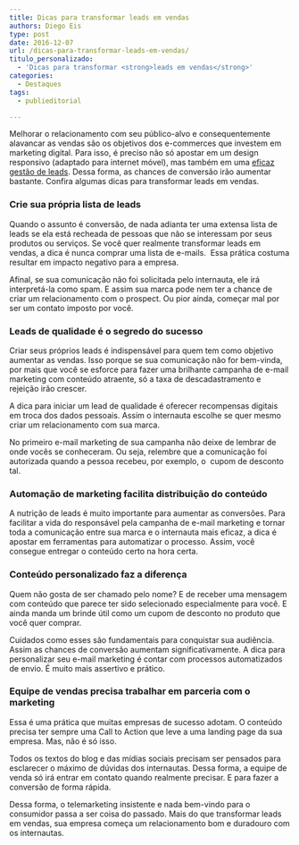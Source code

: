 ```yaml
---
title: Dicas para transformar leads em vendas
authors: Diego Eis
type: post
date: 2016-12-07
url: /dicas-para-transformar-leads-em-vendas/
titulo_personalizado:
  - 'Dicas para transformar <strong>leads em vendas</strong>'
categories:
  - Destaques
tags:
  - publieditorial

---
```

Melhorar o relacionamento com seu público-alvo e consequentemente alavancar as vendas são os objetivos dos e-commerces que investem em marketing digital. Para isso, é preciso não só apostar em um design responsivo (adaptado para internet móvel), mas também em uma [eficaz gestão de leads][1]. Dessa forma, as chances de conversão irão aumentar bastante. Confira algumas dicas para transformar leads em vendas.

### **Crie sua própria lista de leads**

Quando o assunto é conversão, de nada adianta ter uma extensa lista de leads se ela está recheada de pessoas que não se interessam por seus produtos ou serviços. Se você quer realmente transformar leads em vendas, a dica é nunca comprar uma lista de e-mails.  Essa prática costuma resultar em impacto negativo para a empresa.

Afinal, se sua comunicação não foi solicitada pelo internauta, ele irá interpretá-la como spam. E assim sua marca pode nem ter a chance de criar um relacionamento com o prospect. Ou pior ainda, começar mal por ser um contato imposto por você.

### **Leads de qualidade é o segredo do sucesso**

Criar seus próprios leads é indispensável para quem tem como objetivo aumentar as vendas. Isso porque se sua comunicação não for bem-vinda, por mais que você se esforce para fazer uma brilhante campanha de e-mail marketing com conteúdo atraente, só a taxa de descadastramento e rejeição irão crescer.

A dica para iniciar um lead de qualidade é oferecer recompensas digitais em troca dos dados pessoais. Assim o internauta escolhe se quer mesmo criar um relacionamento com sua marca.

No primeiro e-mail marketing de sua campanha não deixe de lembrar de onde vocês se conheceram. Ou seja, relembre que a comunicação foi autorizada quando a pessoa recebeu, por exemplo, o  cupom de desconto tal.

### **Automação de marketing facilita distribuição do conteúdo** 

A nutrição de leads é muito importante para aumentar as conversões. Para facilitar a vida do responsável pela campanha de e-mail marketing e tornar toda a comunicação entre sua marca e o internauta mais eficaz, a dica é apostar em ferramentas para automatizar o processo. Assim, você consegue entregar o conteúdo certo na hora certa.

### **Conteúdo personalizado faz a diferença**

Quem não gosta de ser chamado pelo nome? E de receber uma mensagem com conteúdo que parece ter sido selecionado especialmente para você. E ainda manda um brinde útil como um cupom de desconto no produto que você quer comprar.

Cuidados como esses são fundamentais para conquistar sua audiência. Assim as chances de conversão aumentam significativamente. A dica para personalizar seu e-mail marketing é contar com processos automatizados de envio. É muito mais assertivo e prático.

### **Equipe de vendas precisa trabalhar em parceria com o marketing**

Essa é uma prática que muitas empresas de sucesso adotam. O conteúdo precisa ter sempre uma Call to Action que leve a uma landing page da sua empresa. Mas, não é só isso.

Todos os textos do blog e das mídias sociais precisam ser pensados para esclarecer o máximo de dúvidas dos internautas. Dessa forma, a equipe de venda só irá entrar em contato quando realmente precisar. E para fazer a conversão de forma rápida.

Dessa forma, o telemarketing insistente e nada bem-vindo para o consumidor passa a ser coisa do passado. Mais do que transformar leads em vendas, sua empresa começa um relacionamento bom e duradouro com os internautas.

 [1]: https://www.ibmmarketingcloud.com/pt-br/gestao-de-leads.html